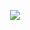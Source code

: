 <p align="center">
  <img src="https://tenor.com/view/miyvarxar-gexute-chemgan-gakoce-hearts-gif-13358147"/>
</p>
<!----- 👋 Hi, I’m @nodairyco
- 👀 I’m interested in prog
- 🌱 I’m currently learning progging
- 💞️ I’m looking to collaborate on prog
- 📫 How to reach me dc @ nodairy.co

<!---
nodairyco/nodairyco is a ✨ special ✨ repository because its `README.md` (this file) appears on your GitHub profile.
You can click the Preview link to take a look at your changes.
--->
